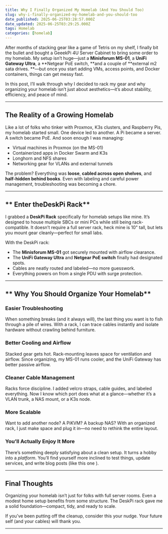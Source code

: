 ```yaml
---
title: Why I Finally Organized My Homelab (And You Should Too)
slug: why-i-finally-organized-my-homelab-and-you-should-too
date_published: 2025-06-25T03:28:57.000Z
date_updated: 2025-06-25T03:29:25.000Z
tags: Homelab
categories: [homelab]
---
```


After months of stacking gear like a game of Tetris on my shelf, I finally bit the bullet and bought a GeeekPi 4U Server Cabinet to bring some order to my homelab. My setup isn’t huge—just a **Minisforum MS-01**, a **UniFi Gateway Ultra**, a **Netgear PoE switch, **and a couple of **external m2 sata drives. **—but once you start adding VMs, access points, and Docker containers, things can get messy fast.

In this post, I’ll walk through why I decided to rack my gear and why organizing your homelab isn’t just about aesthetics—it’s about stability, efficiency, and peace of mind.

---

## **The Reality of a Growing Homelab**

Like a lot of folks who tinker with Proxmox, K3s clusters, and Raspberry Pis, my homelab started small. One device led to another. A Pi became a server. A switch became PoE. And soon enough I was managing:

- Virtual machines in Proxmox (on the MS-01)
- Containerized apps in Docker Swarm and K3s
- Longhorn and NFS shares
- Networking gear for VLANs and external tunnels

The problem? Everything was **loose**, **cabled across open shelves**, and **half-hidden behind books**. Even with labeling and careful power management, troubleshooting was becoming a chore.

---

## ** Enter theDeskPi Rack**

I grabbed a **DeskPi Rack** specifically for homelab setups like mine. It’s designed to house multiple SBCs or mini PCs while still being rack-compatible. It doesn’t require a full server rack, heck mine is 10" tall,  but lets you mount gear cleanly—perfect for small labs.

With the DeskPi rack:

- The **Minisforum MS-01** got securely mounted with airflow clearance.
- The **UniFi Gateway Ultra** and **Netgear PoE switch** finally had designated spots.
- Cables are neatly routed and labeled—no more guesswork.
- Everything powers on from a single PDU with surge protection.

---

## ** Why You Should Organize Your Homelab**

### **Easier Troubleshooting**

When something breaks (and it always will), the last thing you want is to fish through a pile of wires. With a rack, I can trace cables instantly and isolate hardware without crawling behind furniture.

### **Better Cooling and Airflow**

Stacked gear gets hot. Rack-mounting leaves space for ventilation and airflow. Since organizing, my MS-01 runs cooler, and the UniFi Gateway has better passive airflow.

### **Cleaner Cable Management**

Racks force discipline. I added velcro straps, cable guides, and labeled everything. Now I know which port does what at a glance—whether it’s a VLAN trunk, a NAS mount, or a K3s node.

### **More Scalable**

Want to add another node? A PiKVM? A backup NAS? With an organized rack, I just make space and plug it in—no need to rethink the entire layout.

### **You’ll Actually Enjoy It More**

There’s something deeply satisfying about a clean setup. It turns a hobby into a *platform*. You’ll find yourself more inclined to test things, update services, and write blog posts (like this one ).

---

## **Final Thoughts**

Organizing your homelab isn’t just for folks with full server rooms. Even a modest home setup benefits from some structure. The DeskPi rack gave me a solid foundation—compact, tidy, and ready to scale.

If you’ve been putting off the cleanup, consider this your nudge. Your future self (and your cables) will thank you.

---
